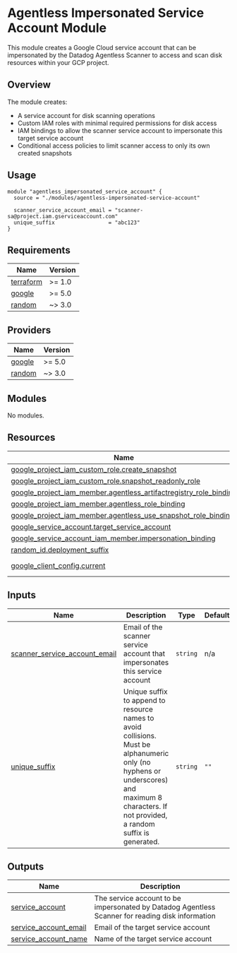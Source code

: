 # Agentless Impersonated Service Account Module

This module creates a Google Cloud service account that can be impersonated by the Datadog Agentless Scanner to access and scan disk resources within your GCP project.

## Overview

The module creates:
- A service account for disk scanning operations
- Custom IAM roles with minimal required permissions for disk access
- IAM bindings to allow the scanner service account to impersonate this target service account
- Conditional access policies to limit scanner access to only its own created snapshots

## Usage

```hcl
module "agentless_impersonated_service_account" {
  source = "./modules/agentless-impersonated-service-account"

  scanner_service_account_email = "scanner-sa@project.iam.gserviceaccount.com"
  unique_suffix                 = "abc123"
}
```

<!-- BEGIN_TF_DOCS -->
## Requirements

| Name | Version |
|------|---------|
| <a name="requirement_terraform"></a> [terraform](#requirement\_terraform) | >= 1.0 |
| <a name="requirement_google"></a> [google](#requirement\_google) | >= 5.0 |
| <a name="requirement_random"></a> [random](#requirement\_random) | ~> 3.0 |

## Providers

| Name | Version |
|------|---------|
| <a name="provider_google"></a> [google](#provider\_google) | >= 5.0 |
| <a name="provider_random"></a> [random](#provider\_random) | ~> 3.0 |

## Modules

No modules.

## Resources

| Name | Type |
|------|------|
| [google_project_iam_custom_role.create_snapshot](https://registry.terraform.io/providers/hashicorp/google/latest/docs/resources/project_iam_custom_role) | resource |
| [google_project_iam_custom_role.snapshot_readonly_role](https://registry.terraform.io/providers/hashicorp/google/latest/docs/resources/project_iam_custom_role) | resource |
| [google_project_iam_member.agentless_artifactregistry_role_binding](https://registry.terraform.io/providers/hashicorp/google/latest/docs/resources/project_iam_member) | resource |
| [google_project_iam_member.agentless_role_binding](https://registry.terraform.io/providers/hashicorp/google/latest/docs/resources/project_iam_member) | resource |
| [google_project_iam_member.agentless_use_snapshot_role_binding](https://registry.terraform.io/providers/hashicorp/google/latest/docs/resources/project_iam_member) | resource |
| [google_service_account.target_service_account](https://registry.terraform.io/providers/hashicorp/google/latest/docs/resources/service_account) | resource |
| [google_service_account_iam_member.impersonation_binding](https://registry.terraform.io/providers/hashicorp/google/latest/docs/resources/service_account_iam_member) | resource |
| [random_id.deployment_suffix](https://registry.terraform.io/providers/hashicorp/random/latest/docs/resources/id) | resource |
| [google_client_config.current](https://registry.terraform.io/providers/hashicorp/google/latest/docs/data-sources/client_config) | data source |

## Inputs

| Name | Description | Type | Default | Required |
|------|-------------|------|---------|:--------:|
| <a name="input_scanner_service_account_email"></a> [scanner\_service\_account\_email](#input\_scanner\_service\_account\_email) | Email of the scanner service account that impersonates this service account | `string` | n/a | yes |
| <a name="input_unique_suffix"></a> [unique\_suffix](#input\_unique\_suffix) | Unique suffix to append to resource names to avoid collisions. Must be alphanumeric only (no hyphens or underscores) and maximum 8 characters. If not provided, a random suffix is generated. | `string` | `""` | no |

## Outputs

| Name | Description |
|------|-------------|
| <a name="output_service_account"></a> [service\_account](#output\_service\_account) | The service account to be impersonated by Datadog Agentless Scanner for reading disk information |
| <a name="output_service_account_email"></a> [service\_account\_email](#output\_service\_account\_email) | Email of the target service account |
| <a name="output_service_account_name"></a> [service\_account\_name](#output\_service\_account\_name) | Name of the target service account |
<!-- END_TF_DOCS -->